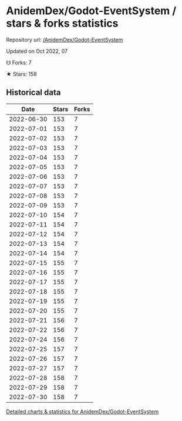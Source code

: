 # AnidemDex/Godot-EventSystem / stars & forks statistics

Repository url: [/AnidemDex/Godot-EventSystem](https://github.com/AnidemDex/Godot-EventSystem)

Updated on Oct 2022, 07

☋ Forks: 7

★ Stars: 158

## Historical data
| Date | Stars | Forks |
|------|-------|-------|
| 2022-06-30 | 153 | 7 | 
| 2022-07-01 | 153 | 7 | 
| 2022-07-02 | 153 | 7 | 
| 2022-07-03 | 153 | 7 | 
| 2022-07-04 | 153 | 7 | 
| 2022-07-05 | 153 | 7 | 
| 2022-07-06 | 153 | 7 | 
| 2022-07-07 | 153 | 7 | 
| 2022-07-08 | 153 | 7 | 
| 2022-07-09 | 153 | 7 | 
| 2022-07-10 | 154 | 7 | 
| 2022-07-11 | 154 | 7 | 
| 2022-07-12 | 154 | 7 | 
| 2022-07-13 | 154 | 7 | 
| 2022-07-14 | 154 | 7 | 
| 2022-07-15 | 155 | 7 | 
| 2022-07-16 | 155 | 7 | 
| 2022-07-17 | 155 | 7 | 
| 2022-07-18 | 155 | 7 | 
| 2022-07-19 | 155 | 7 | 
| 2022-07-20 | 155 | 7 | 
| 2022-07-21 | 156 | 7 | 
| 2022-07-22 | 156 | 7 | 
| 2022-07-24 | 156 | 7 | 
| 2022-07-25 | 157 | 7 | 
| 2022-07-26 | 157 | 7 | 
| 2022-07-27 | 157 | 7 | 
| 2022-07-28 | 158 | 7 | 
| 2022-07-29 | 158 | 7 | 
| 2022-07-30 | 158 | 7 | 


[Detailed charts & statistics for AnidemDex/Godot-EventSystem](https://reviewgithub.com/rep/AnidemDex/Godot-EventSystem)
